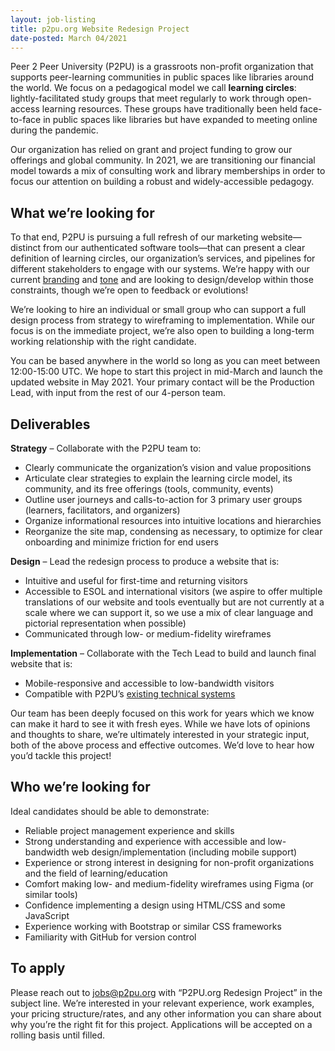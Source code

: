 ```yaml
---
layout: job-listing
title: p2pu.org Website Redesign Project
date-posted: March 04/2021
---
```

Peer 2 Peer University (P2PU) is a grassroots non-profit organization that supports peer-learning communities in public spaces like libraries around the world. We focus on a pedagogical model we call **learning circles**: lightly-facilitated study groups that meet regularly to work through open-access learning resources. These groups have traditionally been held face-to-face in public spaces like libraries but have expanded to meeting online during the pandemic.

Our organization has relied on grant and project funding to grow our offerings and global community. In 2021, we are transitioning our financial model towards a mix of consulting work and library memberships in order to focus our attention on building a robust and widely-accessible pedagogy.

## What we’re looking for

To that end, P2PU is pursuing a full refresh of our marketing website—distinct from our authenticated software tools—that can present a clear definition of learning circles, our organization’s services, and pipelines for different stakeholders to engage with our systems. We’re happy with our current [branding](https://github.com/p2pu/design/blob/master/brand-book/brandbook-v2.0.pdf) and [tone](https://github.com/p2pu/design/blob/master/README.md) and are looking to design/develop within those constraints, though we’re open to feedback or evolutions!

We’re looking to hire an individual or small group who can support a full design process from strategy to wireframing to implementation. While our focus is on the immediate project, we’re also open to building a long-term working relationship with the right candidate.

You can be based anywhere in the world so long as you can meet between 12:00-15:00 UTC. We hope to start this project in mid-March and launch the updated website in May 2021.  Your primary contact will be the Production Lead, with input from the rest of our 4-person team.

## Deliverables

**Strategy**  – Collaborate with the P2PU team to:
- Clearly communicate the organization’s vision and value propositions
- Articulate clear strategies to explain the learning circle model, its community, and its free offerings (tools, community, events)
- Outline user journeys and calls-to-action for 3 primary user groups (learners, facilitators, and organizers)
- Organize informational resources into intuitive locations and hierarchies
- Reorganize the site map, condensing as necessary, to optimize for clear onboarding and minimize friction for end users

**Design**  – Lead the redesign process to produce a website that is:
- Intuitive and useful for first-time and returning visitors
- Accessible to ESOL and international visitors (we aspire to offer multiple translations of our website and tools eventually but are not currently at a scale where we can support it, so we use a mix of clear language and pictorial representation when possible)
- Communicated through low- or medium-fidelity wireframes

**Implementation**  – Collaborate with the Tech Lead to build and launch final website that is:
- Mobile-responsive and accessible to low-bandwidth visitors
- Compatible with P2PU’s [existing technical systems](https://github.com/p2pu/tech/blob/master/README.md)

Our team has been deeply focused on this work for years which we know can make it hard to see it with fresh eyes. While we have lots of opinions and thoughts to share, we’re ultimately interested in your strategic input, both of the above process and effective outcomes. We’d love to hear how you’d tackle this project! 

## Who we’re looking for

Ideal candidates should be able to demonstrate:
- Reliable project management experience and skills
- Strong understanding and experience with accessible and low-bandwidth web design/implementation (including mobile support)
- Experience or strong interest in designing for non-profit organizations and the field of learning/education
- Comfort making low- and medium-fidelity wireframes using Figma (or similar tools)
- Confidence implementing a design using HTML/CSS and some JavaScript
- Experience working with Bootstrap or similar CSS frameworks
- Familiarity with GitHub for version control

## To apply
Please reach out to [jobs@p2pu.org](mailto:jobs@p2pu.org) with “P2PU.org Redesign Project” in the subject line. We’re interested in your relevant experience, work examples, your pricing structure/rates, and any other information you can share about why you’re the right fit for this project. Applications will be accepted on a rolling basis until filled.

